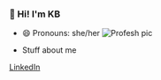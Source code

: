 ### 👋 Hi! I'm KB
- 😄 Pronouns: she/her
![Profesh pic](https://user-images.githubusercontent.com/74560886/117216173-36cc2880-adb4-11eb-8d28-5f35c71b673c.jpg)

- Stuff about me

[LinkedIn](https://www.linkedin.com/in/katy-boyles/)

